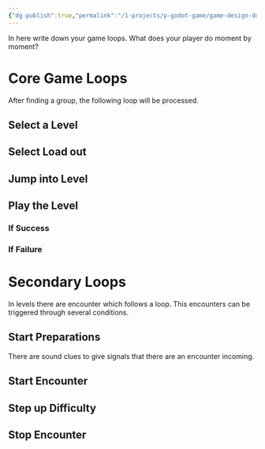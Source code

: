 ```yaml
---
{"dg-publish":true,"permalink":"/1-projects/p-godot-game/game-design-document/core/game-loop/","created":"2024-04-14T18:05:08.047+02:00","updated":"2024-04-14T18:18:36.490+02:00"}
---
```



In here write down your game loops. What does your player do moment by moment?  

# Core Game Loops

After finding a group, the following loop will be processed.  

## Select a Level

## Select Load out

## Jump into Level

## Play the Level

### If Success

### If Failure

# Secondary Loops

In levels there are encounter which follows a loop. This encounters can be triggered through several conditions.  

## Start Preparations

There are sound clues to give signals that there are an encounter incoming.  

## Start Encounter

## Step up Difficulty

## Stop Encounter
